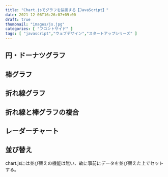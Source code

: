 ```yaml
---
title: "Chart.jsでグラフを描画する【JavaScript】"
date: 2021-12-06T16:26:07+09:00
draft: true
thumbnail: "images/js.jpg"
categories: [ "フロントサイド" ]
tags: [ "javascript","ウェブデザイン","スタートアップシリーズ" ]
---
```



## 円・ドーナツグラフ


## 棒グラフ


## 折れ線グラフ


## 折れ線と棒グラフの複合


## レーダーチャート


## 並び替え

chart.jsには並び替えの機能は無い、故に事前にデータを並び替えた上でセットする。


